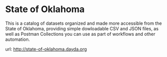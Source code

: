 # State of Oklahoma

This is a catalog of datasets organized and made more accessible from the State of Oklahoma, providing simple dowloadable CSV and JSON files, as well as Postman Collections you can use as part of workflows and other automation.

url: http://state-of-oklahoma.dayda.org

